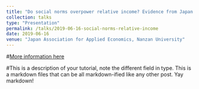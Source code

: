 ```yaml
---
title: "Do social norms overpower relative income? Evidence from Japan and the U.S."
collection: talks
type: "Presentation"
permalink: /talks/2019-06-16-social-norms-relative-income
date: 2019-06-16
venue: "Japan Association for Applied Economics, Nanzan University"
---
```


#[More information here](http://exampleurl.com)

#This is a description of your tutorial, note the different field in type. This is a markdown files that can be all markdown-ified like any other post. Yay markdown!

